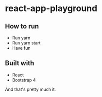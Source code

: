 # react-app-playground

## How to run

- Run yarn
- Run yarn start
- Have fun

## Built with

- React
- Bootstrap 4

And that's pretty much it.
